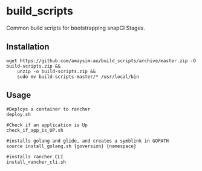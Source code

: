 # build_scripts

Common build scripts for bootstrapping snapCI Stages.

## Installation

	wget https://github.com/amaysim-au/build_scripts/archive/master.zip -O build-scripts.zip && 
		unzip -o build-scripts.zip && 
		sudo mv build-scripts-master/* /usr/local/bin

## Usage

	#Deploys a container to rancher
    deploy.sh 

    #Check if an application is Up
    check_if_app_is_UP.sh

    #installs golang and glide, and creates a symblink in GOPATH
    source install_golang.sh {goversion} {namespace} 

    #installs rancher CLI
    install_rancher_cli.sh